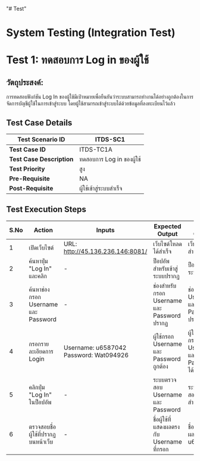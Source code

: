"# Test" 
# System Testing (Integration Test) 
# Test 1: ทดสอบการ Log in ของผู้ใช้

## วัตถุประสงค์:
การทดสอบฟังก์ชัน Log In ของผู้ใช้มีเป้าหมายเพื่อยืนยันว่าระบบสามารถทำงานได้อย่างถูกต้องในการจัดการบัญชีผู้ใช้ในการเข้าสู่ระบบ โดยผู้ใช้สามารถเข้าสู่ระบบได้ด้วยข้อมูลที่ลงทะเบียนไว้แล้ว
## Test Case Details

| **Test Scenario ID** | ITDS-SC1 |
|----------------------|----------|
| **Test Case ID**      | ITDS-TC1A |
| **Test Case Description** | ทดสอบการ Log in ของผู้ใช้ |
| **Test Priority**     | สูง     |
| **Pre-Requisite**     | NA      |
| **Post-Requisite**    | ผู้ใช้เข้าสู่ระบบสำเร็จ |
## Test Execution Steps

| S.No | Action | Inputs | Expected Output | Actual Output | Test Browser | Test Result | Test Comments |
|------|--------|--------|-----------------|---------------|--------------|-------------|---------------|
| 1    | เปิดเว็บไซต์ | URL: http://45.136.236.146:8081/ | เว็บไซต์โหลดได้สำเร็จ | เว็บไซต์โหลดสำเร็จ | Chrome | Pass | เว็บไซต์โหลดสำเร็จ |
| 2    | ค้นหาปุ่ม "Log In" และคลิก | - | ป็อปอัพสำหรับเข้าสู่ระบบปรากฏ | ป็อปอัพเข้าสู่ระบบปรากฏ | Chrome | Pass | ป็อปอัพทำงานได้อย่างถูกต้อง |
| 3    | ค้นหาช่องกรอก Username และ Password | - | ช่องสำหรับกรอก Username และ Password ปรากฏ | ช่องกรอก Username และ Password ปรากฏ | Chrome | Pass | ช่องกรอกแสดงผลถูกต้อง |
| 4    | กรอกรายละเอียดการ Login | Username: u6587042<br>Password: Wat094926 | ผู้ใช้กรอก Username และ Password ถูกต้อง | ผู้ใช้สามารถกรอก Username และ Password ได้ | Chrome | Pass | ข้อมูลที่กรอกถูกต้อง |
| 5    | คลิกปุ่ม "Log In" ในป็อปอัพ | - | ระบบตรวจสอบ Username และ Password | ระบบตรวจสอบข้อมูลสำเร็จ | Chrome | Pass | ระบบตรวจสอบข้อมูลได้ถูกต้อง |
| 6    | ตรวจสอบชื่อผู้ใช้ที่ปรากฏบนหน้าเว็บ | - | ชื่อผู้ใช้ที่แสดงผลตรงกับ Username ที่กรอก | ชื่อผู้ใช้ที่แสดงผล: u6587042 | Chrome | Pass | Login Test Passed! Username is correct: u6587042 |

